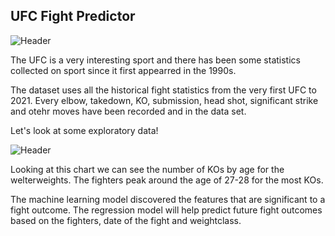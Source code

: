 ## UFC Fight Predictor
![Header](https://github.com/khtaho/Projects/blob/main/ufc%20gloves_1.jpg "Header")

The UFC is a very interesting sport and there has been some statistics collected on sport since it first appearred in the 1990s.  

The dataset uses all the historical fight statistics from the very first UFC to 2021. Every elbow, takedown, KO, submission, head shot, significant strike and otehr moves have been recorded and in the data set.  

Let's look at some exploratory data!

![Header](https://github.com/khtaho/UFC_Predictor/blob/main/ag%20vs%20KOs%20WW.png "Header")

Looking at this chart we can see the number of KOs by age for the welterweights. The fighters peak around the age of 27-28 for the most KOs.


The machine learning model discovered the features that are significant to a fight outcome.
The regression model will help predict future fight outcomes based on the fighters, date of the fight and weightclass.



